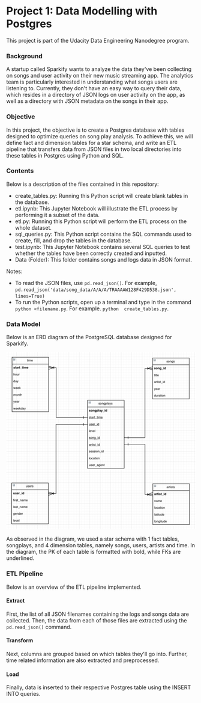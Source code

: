 # Project 1: Data Modelling with Postgres
This project is part of the Udacity Data Engineering Nanodegree program.

### Background
A startup called Sparkify wants to analyze the data they've been collecting on songs and user activity on their new music streaming app. The analytics team is particularly interested in understanding what songs users are listening to. Currently, they don't have an easy way to query their data, which resides in a directory of JSON logs on user activity on the app, as well as a directory with JSON metadata on the songs in their app.

### Objective
In this project, the objective is to create a Postgres database with tables designed to optimize queries on song play analysis. To achieve this, we will define fact and dimension tables for a star schema, and write an ETL pipeline that transfers data from JSON files in two local directories into these tables in Postgres using Python and SQL.

### Contents
Below is a description of the files contained in this repository:
- create_tables.py: Running this Python script will create blank tables in the database.
- etl.ipynb: This Jupyter Notebook will illustrate the ETL process by performing it a subset of the data.
- etl.py: Running this Python script will perform the ETL process on the whole dataset.
- sql_queries.py: This Python script contains the SQL commands used to create, fill, and drop the tables in the database.
- test.ipynb: This Jupyter Notebook contains several SQL queries to test whether the tables have been correctly created and inputted.
- Data (Folder): This folder contains songs and logs data in JSON format.

Notes:
- To read the JSON files, use `pd.read_json()`. For example, `pd.read_json('data/song_data/A/A/A/TRAAAAW128F429D538.json', lines=True)`
- To run the Python scripts, open up a terminal and type in the command `python <filename.py`. For example. `python  create_tables.py`.

### Data Model
Below is an ERD diagram of the PostgreSQL database designed for Sparkify.

![ERD Diagram of Sparkify Database](https://github.com/Gianatmaja/Udacity-Data-Engineering-Nanodegree/blob/main/Data-Modelling-with-Postgres/DataModel.png)

As observed in the diagram, we used a star schema with 1 fact tables, songplays, and 4 dimension tables, namely songs, users, artists and time. In the diagram, the PK of each table is formatted with bold, while FKs are underlined.

### ETL Pipeline
Below is an overview of the ETL pipeline implemented.

#### Extract
First, the list of all JSON filenames containing the logs and songs data are collected. Then, the data from each of those files are extracted using the `pd.read_json()` command.

#### Transform
Next, columns are grouped based on which tables they'll go into. Further, time related information are also extracted and preprocessed.

#### Load
Finally, data is inserted to their respective Postgres table using the INSERT INTO queries.
